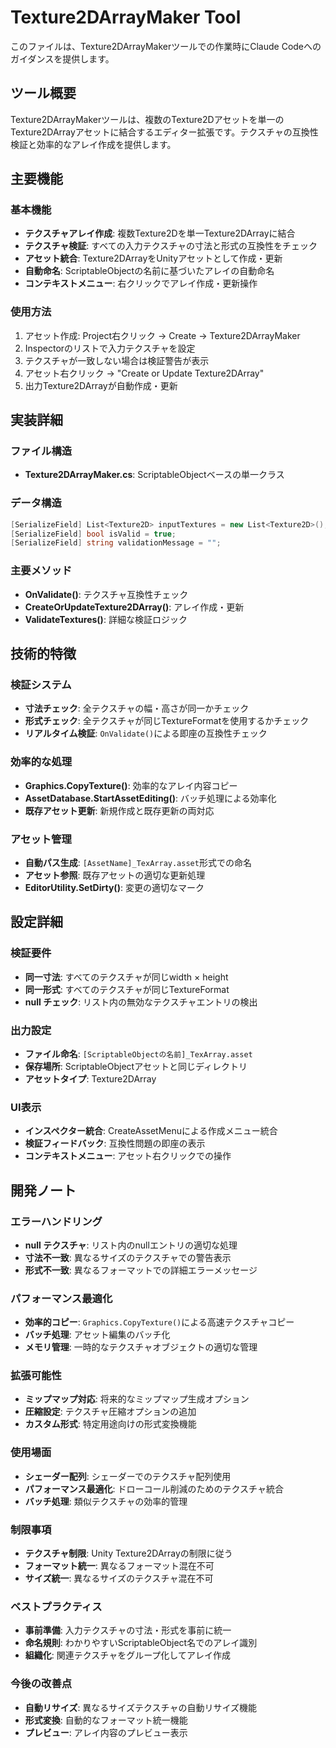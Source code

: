 # Texture2DArrayMaker Tool

このファイルは、Texture2DArrayMakerツールでの作業時にClaude Codeへのガイダンスを提供します。

## ツール概要

Texture2DArrayMakerツールは、複数のTexture2Dアセットを単一のTexture2DArrayアセットに結合するエディター拡張です。テクスチャの互換性検証と効率的なアレイ作成を提供します。

## 主要機能

### 基本機能
- **テクスチャアレイ作成**: 複数Texture2Dを単一Texture2DArrayに結合
- **テクスチャ検証**: すべての入力テクスチャの寸法と形式の互換性をチェック
- **アセット統合**: Texture2DArrayをUnityアセットとして作成・更新
- **自動命名**: ScriptableObjectの名前に基づいたアレイの自動命名
- **コンテキストメニュー**: 右クリックでアレイ作成・更新操作

### 使用方法
1. アセット作成: Project右クリック → Create → Texture2DArrayMaker
2. Inspectorのリストで入力テクスチャを設定
3. テクスチャが一致しない場合は検証警告が表示
4. アセット右クリック → "Create or Update Texture2DArray"
5. 出力Texture2DArrayが自動作成・更新

## 実装詳細

### ファイル構造
- **Texture2DArrayMaker.cs**: ScriptableObjectベースの単一クラス

### データ構造
```csharp
[SerializeField] List<Texture2D> inputTextures = new List<Texture2D>();
[SerializeField] bool isValid = true;
[SerializeField] string validationMessage = "";
```

### 主要メソッド
- **OnValidate()**: テクスチャ互換性チェック
- **CreateOrUpdateTexture2DArray()**: アレイ作成・更新
- **ValidateTextures()**: 詳細な検証ロジック

## 技術的特徴

### 検証システム
- **寸法チェック**: 全テクスチャの幅・高さが同一かチェック
- **形式チェック**: 全テクスチャが同じTextureFormatを使用するかチェック
- **リアルタイム検証**: `OnValidate()`による即座の互換性チェック

### 効率的な処理
- **Graphics.CopyTexture()**: 効率的なアレイ内容コピー
- **AssetDatabase.StartAssetEditing()**: バッチ処理による効率化
- **既存アセット更新**: 新規作成と既存更新の両対応

### アセット管理
- **自動パス生成**: `[AssetName]_TexArray.asset`形式での命名
- **アセット参照**: 既存アセットの適切な更新処理
- **EditorUtility.SetDirty()**: 変更の適切なマーク

## 設定詳細

### 検証要件
- **同一寸法**: すべてのテクスチャが同じwidth × height
- **同一形式**: すべてのテクスチャが同じTextureFormat
- **null チェック**: リスト内の無効なテクスチャエントリの検出

### 出力設定
- **ファイル命名**: `[ScriptableObjectの名前]_TexArray.asset`
- **保存場所**: ScriptableObjectアセットと同じディレクトリ
- **アセットタイプ**: Texture2DArray

### UI表示
- **インスペクター統合**: CreateAssetMenuによる作成メニュー統合
- **検証フィードバック**: 互換性問題の即座の表示
- **コンテキストメニュー**: アセット右クリックでの操作

## 開発ノート

### エラーハンドリング
- **null テクスチャ**: リスト内のnullエントリの適切な処理
- **寸法不一致**: 異なるサイズのテクスチャでの警告表示
- **形式不一致**: 異なるフォーマットでの詳細エラーメッセージ

### パフォーマンス最適化
- **効率的コピー**: `Graphics.CopyTexture()`による高速テクスチャコピー
- **バッチ処理**: アセット編集のバッチ化
- **メモリ管理**: 一時的なテクスチャオブジェクトの適切な管理

### 拡張可能性
- **ミップマップ対応**: 将来的なミップマップ生成オプション
- **圧縮設定**: テクスチャ圧縮オプションの追加
- **カスタム形式**: 特定用途向けの形式変換機能

### 使用場面
- **シェーダー配列**: シェーダーでのテクスチャ配列使用
- **パフォーマンス最適化**: ドローコール削減のためのテクスチャ統合
- **バッチ処理**: 類似テクスチャの効率的管理

### 制限事項
- **テクスチャ制限**: Unity Texture2DArrayの制限に従う
- **フォーマット統一**: 異なるフォーマット混在不可
- **サイズ統一**: 異なるサイズのテクスチャ混在不可

### ベストプラクティス
- **事前準備**: 入力テクスチャの寸法・形式を事前に統一
- **命名規則**: わかりやすいScriptableObject名でのアレイ識別
- **組織化**: 関連テクスチャをグループ化してアレイ作成

### 今後の改善点
- **自動リサイズ**: 異なるサイズテクスチャの自動リサイズ機能
- **形式変換**: 自動的なフォーマット統一機能
- **プレビュー**: アレイ内容のプレビュー表示
